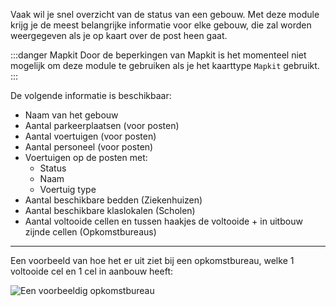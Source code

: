 Vaak wil je snel overzicht van de status van een gebouw.
Met deze module krijg je de meest belangrijke informatie voor elke gebouw, die zal worden weergegeven als je op kaart over de post heen gaat.

:::danger Mapkit
Door de beperkingen van Mapkit is het momenteel niet mogelijk om deze module te gebruiken als je het kaarttype `Mapkit` gebruikt.
:::

De volgende informatie is beschikbaar:
* Naam van het gebouw
* Aantal parkeerplaatsen (voor posten)
* Aantal voertuigen (voor posten)
* Aantal personeel (voor posten)
* Voertuigen op de posten met:
	* Status
	* Naam
	* Voertuig type
* Aantal beschikbare bedden (Ziekenhuizen)
* Aantal beschikbare klaslokalen (Scholen)
* Aantal voltooide cellen en tussen haakjes de voltooide + in uitbouw zijnde cellen (Opkomstbureaus)


***

Een voorbeeld van hoe het er uit ziet bij een opkomstbureau, welke 1 voltooide cel en 1 cel in aanbouw heeft:

![Een voorbeeldig opkomstbureau](/v4/docs/assets/buildingHover/img/polizei.png)
